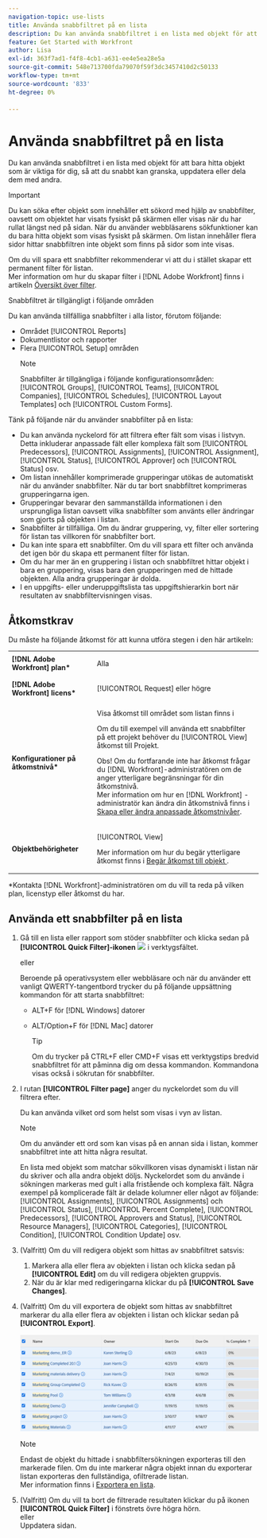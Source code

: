 ```yaml
---
navigation-topic: use-lists
title: Använda snabbfiltret på en lista
description: Du kan använda snabbfiltret i en lista med objekt för att bara hitta objekt som är viktiga för dig, så att du snabbt kan granska, uppdatera eller dela dem med andra.
feature: Get Started with Workfront
author: Lisa
exl-id: 363f7ad1-f4f8-4cb1-a631-ee4e5ea28e5a
source-git-commit: 548e713700fda79070f59f3dc3457410d2c50133
workflow-type: tm+mt
source-wordcount: '833'
ht-degree: 0%

---
```


# Använda snabbfiltret på en lista

<!--
{{highlighted-preview}}
-->

Du kan använda snabbfiltret i en lista med objekt för att bara hitta objekt som är viktiga för dig, så att du snabbt kan granska, uppdatera eller dela dem med andra.

>[!IMPORTANT]
>
>Du kan söka efter objekt som innehåller ett sökord med hjälp av snabbfilter, oavsett om objektet har visats fysiskt på skärmen eller visas när du har rullat längst ned på sidan. När du använder webbläsarens sökfunktioner kan du bara hitta objekt som visas fysiskt på skärmen. Om listan innehåller flera sidor hittar snabbfiltren inte objekt som finns på sidor som inte visas.

Om du vill spara ett snabbfilter rekommenderar vi att du i stället skapar ett permanent filter för listan.\
Mer information om hur du skapar filter i [!DNL Adobe Workfront] finns i artikeln [Översikt över filter](../../../reports-and-dashboards/reports/reporting-elements/filters-overview.md).

Snabbfiltret är tillgängligt i följande områden


Du kan använda tillfälliga snabbfilter i alla listor, förutom följande:

* Området [!UICONTROL Reports]
* Dokumentlistor och rapporter
* Flera [!UICONTROL Setup] områden
  >[!NOTE]
  >
  >Snabbfilter är tillgängliga i följande konfigurationsområden: [!UICONTROL Groups], [!UICONTROL Teams], [!UICONTROL Companies], [!UICONTROL Schedules], [!UICONTROL Layout Templates] och [!UICONTROL Custom Forms].


Tänk på följande när du använder snabbfilter på en lista:

* Du kan använda nyckelord för att filtrera efter fält som visas i listvyn. Detta inkluderar anpassade fält eller komplexa fält som [!UICONTROL Predecessors], [!UICONTROL Assignments], [!UICONTROL Assignment], [!UICONTROL Status], [!UICONTROL Approver] och [!UICONTROL Status] osv.
* Om listan innehåller komprimerade grupperingar utökas de automatiskt när du använder snabbfilter. När du tar bort snabbfiltret komprimeras grupperingarna igen.
* Grupperingar bevarar den sammanställda informationen i den ursprungliga listan oavsett vilka snabbfilter som använts eller ändringar som gjorts på objekten i listan.
* Snabbfilter är tillfälliga. Om du ändrar gruppering, vy, filter eller sortering för listan tas villkoren för snabbfilter bort.
* Du kan inte spara ett snabbfilter. Om du vill spara ett filter och använda det igen bör du skapa ett permanent filter för listan.
* Om du har mer än en gruppering i listan och snabbfiltret hittar objekt i bara en gruppering, visas bara den grupperingen med de hittade objekten. Alla andra grupperingar är dolda.
* I en uppgifts- eller underuppgiftslista tas uppgiftshierarkin bort när resultaten av snabbfiltervisningen visas.

## Åtkomstkrav

Du måste ha följande åtkomst för att kunna utföra stegen i den här artikeln:

<table style="table-layout:auto"> 
 <col> 
 <col> 
 <tbody> 
  <tr> 
   <td role="rowheader"><b>[!DNL Adobe Workfront] plan*</b></td> 
   <td> <p>Alla</p> </td> 
  </tr> 
  <tr> 
   <td role="rowheader"><b>[!DNL Adobe Workfront] licens*</b></td> 
   <td> <p>[!UICONTROL Request] eller högre</p> </td> 
  </tr> 
  <tr> 
   <td role="rowheader"><b>Konfigurationer på åtkomstnivå*</b></td> 
   <td> <p>Visa åtkomst till området som listan finns i</p> <p>Om du till exempel vill använda ett snabbfilter på ett projekt behöver du [!UICONTROL View] åtkomst till Projekt.</p> <p>Obs! Om du fortfarande inte har åtkomst frågar du [!DNL Workfront]-administratören om de anger ytterligare begränsningar för din åtkomstnivå.<br>Mer information om hur en [!DNL Workfront] -administratör kan ändra din åtkomstnivå finns i <a href="../../../administration-and-setup/add-users/configure-and-grant-access/create-modify-access-levels.md" class="MCXref xref">Skapa eller ändra anpassade åtkomstnivåer</a>.</p> </td> 
  </tr> 
  <tr> 
   <td role="rowheader"><b>Objektbehörigheter</b></td> 
   <td> <p>[!UICONTROL View]</p> <p>Mer information om hur du begär ytterligare åtkomst finns i <a href="../../../workfront-basics/grant-and-request-access-to-objects/request-access.md" class="MCXref xref">Begär åtkomst till objekt </a>.</p> </td> 
  </tr> 
 </tbody> 
</table>

&#42;Kontakta [!DNL Workfront]-administratören om du vill ta reda på vilken plan, licenstyp eller åtkomst du har.

## Använda ett snabbfilter på en lista

1. Gå till en lista eller rapport som stöder snabbfilter och klicka sedan på **[!UICONTROL Quick Filter]-ikonen** ![](assets/qs-quick-filter-icon.png) i verktygsfältet.

   eller

   Beroende på operativsystem eller webbläsare och när du använder ett vanligt QWERTY-tangentbord trycker du på följande uppsättning kommandon för att starta snabbfiltret:

   * ALT+F för [!DNL Windows] datorer
   * ALT/Option+F för [!DNL Mac] datorer

     >[!TIP]
     >
     >Om du trycker på CTRL+F eller CMD+F visas ett verktygstips bredvid snabbfiltret för att påminna dig om dessa kommandon. Kommandona visas också i sökrutan för snabbfilter.

1. I rutan **[!UICONTROL Filter page]** anger du nyckelordet som du vill filtrera efter.

   Du kan använda vilket ord som helst som visas i vyn av listan.

   >[!NOTE]
   >
   >Om du använder ett ord som kan visas på en annan sida i listan, kommer snabbfiltret inte att hitta några resultat.

   En lista med objekt som matchar sökvillkoren visas dynamiskt i listan när du skriver och alla andra objekt döljs. Nyckelordet som du använde i sökningen markeras med gult i alla fristående och komplexa fält. Några exempel på komplicerade fält är delade kolumner eller något av följande: [!UICONTROL Assignments], [!UICONTROL Assignments] och [!UICONTROL Status], [!UICONTROL Percent Complete], [!UICONTROL Predecessors], [!UICONTROL Approvers and Status], [!UICONTROL Resource Managers], [!UICONTROL Categories], [!UICONTROL Condition], [!UICONTROL Condition Update] osv.

1. (Valfritt) Om du vill redigera objekt som hittas av snabbfiltret satsvis:

   1. Markera alla eller flera av objekten i listan och klicka sedan på **[!UICONTROL Edit]** om du vill redigera objekten gruppvis.
   1. När du är klar med redigeringarna klickar du på **[!UICONTROL Save Changes]**.

1. (Valfritt) Om du vill exportera de objekt som hittas av snabbfiltret markerar du alla eller flera av objekten i listan och klickar sedan på **[!UICONTROL Export]**.

   ![select_all_projects_with_highlight_1_.png](assets/select-all-projects-with-highlight--1--350x173.png)

   >[!NOTE]
   >
   >Endast de objekt du hittade i snabbfiltersökningen exporteras till den markerade filen. Om du inte markerar några objekt innan du exporterar listan exporteras den fullständiga, ofiltrerade listan.\
   >Mer information finns i [Exportera en lista](../../../workfront-basics/navigate-workfront/use-lists/export-lists.md).

1. (Valfritt) Om du vill ta bort de filtrerade resultaten klickar du på ikonen **[!UICONTROL Quick Filter]** i fönstrets övre högra hörn.\
   eller\
   Uppdatera sidan.
